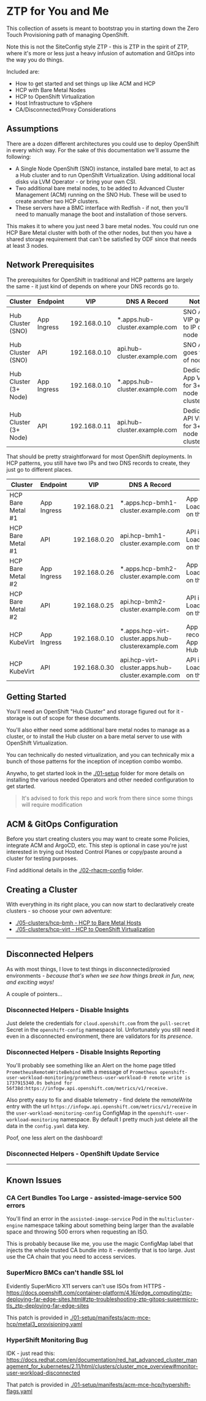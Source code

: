 # ZTP for You and Me

This collection of assets is meant to bootstrap you in starting down the Zero Touch Provisioning path of managing OpenShift.

Note this is not the SiteConfig style ZTP - this is ZTP in the spirit of ZTP, where it's more or less just a heavy infusion of automation and GitOps into the way you do things.

Included are:

- How to get started and set things up like ACM and HCP
- HCP with Bare Metal Nodes
- HCP to OpenShift Virtualization
- Host Infrastructure to vSphere
- CA/Disconnected/Proxy Considerations

## Assumptions

There are a dozen different architectures you could use to deploy OpenShift in every which way.  For the sake of this documentation we'll assume the following:

- A Single Node OpenShift (SNO) instance, installed bare metal, to act as a Hub cluster and to run OpenShift Virtualization.  Using additional local disks via LVM Operator - or bring your own CSI.
- Two additional bare metal nodes, to be added to Advanced Cluster Management (ACM) running on the SNO Hub.  These will be used to create another two HCP clusters.
- These servers have a BMC interface with Redfish - if not, then you'll need to manually manage the boot and installation of those servers.

This makes it to where you just need 3 bare metal nodes.  You could run one HCP Bare Metal cluster with both of the other nodes, but then you have a shared storage requirement that can't be satisfied by ODF since that needs at least 3 nodes.

## Network Prerequisites

The prerequisites for OpenShift in traditional and HCP patterns are largely the same - it just kind of depends on where your DNS records go to.

| Cluster | Endpoint | VIP | DNS A Record | Notes |
|---------|----------|-----|--------------|-------|
| Hub Cluster (SNO) | App Ingress | 192.168.0.10 | *.apps.hub-cluster.example.com | SNO App VIP goes to IP of node |
| Hub Cluster (SNO) | API | 192.168.0.10 | api.hub-cluster.example.com | SNO API goes to IP of node |
| Hub Cluster (3+ Node) | App Ingress | 192.168.0.10 | *.apps.hub-cluster.example.com | Dedicated App VIP for 3+ node clusters |
| Hub Cluster (3+ Node) | API | 192.168.0.11 | api.hub-cluster.example.com | Dedicated API VIP for 3+ node clusters |

That should be pretty straightforward for most OpenShift deployments.   In HCP patterns, you still have two IPs and two DNS records to create, they just go to different places.

| Cluster | Endpoint | VIP | DNS A Record | Notes |
|---------|----------|-----|--------------|-------|
| HCP Bare Metal #1 | App Ingress | 192.168.0.21 | *.apps.hcp-bmh1-cluster.example.com | App VIP is LoadBalancer service on the managed cluster |
| HCP Bare Metal #1 | API | 192.168.0.20 | api.hcp-bmh1-cluster.example.com | API is a LoadBalancer/NodePort on the Hub cluster |
| HCP Bare Metal #2 | App Ingress | 192.168.0.26 | *.apps.hcp-bmh2-cluster.example.com | App VIP is LoadBalancer service on the managed cluster |
| HCP Bare Metal #2 | API | 192.168.0.25 | api.hcp-bmh2-cluster.example.com | API is a LoadBalancer/NodePort on the Hub cluster |
| HCP KubeVirt | App Ingress | 192.168.0.10 | *.apps.hcp-virt-cluster.apps.hub-clusterexample.com | App Ingress DNS record points to the App Ingress VIP of the Hub Cluster |
| HCP KubeVirt | API | 192.168.0.30 | api.hcp-virt-cluster.apps.hub-cluster.example.com | API is a LoadBalancer/NodePort on the Hub cluster |

## Getting Started

You'll need an OpenShift "Hub Cluster" and storage figured out for it - storage is out of scope for these documents.

You'll also either need some additional bare metal nodes to manage as a cluster, or to install the Hub cluster on a bare metal server to use with OpenShift Virtualization.

You can technically do nested virtualization, and you can technically mix a bunch of those patterns for the inception of inception combo wombo.

Anywho, to get started look in the [./01-setup](./01-setup) folder for more details on installing the various needed Operators and other needed configuration to get started.

> It's advised to fork this repo and work from there since some things will require modification

## ACM & GitOps Configuration

Before you start creating clusters you may want to create some Policies, integrate ACM and ArgoCD, etc.  This step is optional in case you're just interested in trying out Hosted Control Planes or copy/paste around a cluster for testing purposes.

Find additional details in the [./02-rhacm-config](./02-rhacm-config) folder.

## Creating a Cluster

With everything in its right place, you can now start to declaratively create clusters - so choose your own adventure:

- [./05-clusters/hcp-bmh - HCP to Bare Metal Hosts](./05-clusters/hcp-bmh)
- [./05-clusters/hcp-virt - HCP to OpenShift Virtualization](./05-clusters/hcp-virt)

---

## Disconnected Helpers

As with most things, I love to test things in disconnected/proxied environments - *because that's when we see how things break in fun, new, and exciting ways!*

A couple of pointers...

### Disconnected Helpers - Disable Insights

Just delete the credentials for `cloud.openshift.com` from the `pull-secret` Secret in the `openshift-config` namespace lol.  Unfortunately you still need it even in a disconnected environment, there are validators for its *presence*.

### Disconnected Helpers - Disable Insights Reporting

You'll probably see something like an Alert on the home page titled `PrometheusRemoteWriteBehind` with a message of `Prometheus openshift-user-workload-monitoring/prometheus-user-workload-0 remote write is 1737915340.0s behind for 56f38d:https://infogw.api.openshift.com/metrics/v1/receive.`

Also pretty easy to fix and disable telemetry - find delete the remoteWrite entry with the url `https://infogw.api.openshift.com/metrics/v1/receive` in the `user-workload-monitoring-config` ConfigMap in the `openshift-user-workload-monitoring` namespace.  By default I pretty much just delete all the data in the `config.yaml` data key.

Poof, one less alert on the dashboard!

### Disconnected Helpers - OpenShift Update Service

---

## Known Issues

### CA Cert Bundles Too Large - assisted-image-service 500 errors

You'll find an error in the `assisted-image-service` Pod in the `multicluster-engine` namespace talking about something being larger than the available space and throwing 500 errors when requesting an ISO.

This is probably because like me, you use the magic ConfigMap label that injects the whole trusted CA bundle into it - evidently that is too large.  Just use the CA chain that you need to access services.

### SuperMicro BMCs can't handle SSL lol

Evidently SuperMicro X11 servers can't use ISOs from HTTPS - https://docs.openshift.com/container-platform/4.16/edge_computing/ztp-deploying-far-edge-sites.html#ztp-troubleshooting-ztp-gitops-supermicro-tls_ztp-deploying-far-edge-sites

This patch is provided in [./01-setup/manifests/acm-mce-hcp/metal3_provisioning.yaml](./01-setup/manifests/acm-mce-hcp/metal3_provisioning.yaml)

### HyperShift Monitoring Bug

IDK - just read this: https://docs.redhat.com/en/documentation/red_hat_advanced_cluster_management_for_kubernetes/2.11/html/clusters/cluster_mce_overview#monitor-user-workload-disconnected

That patch is provided in [./01-setup/manifests/acm-mce-hcp/hypershift-flags.yaml](./01-setup/manifests/acm-mce-hcp/hypershift-flags.yaml)